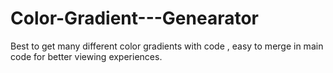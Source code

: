 # Color-Gradient---Genearator
Best to get many different color gradients with code , easy to merge in main code for better viewing experiences. 
